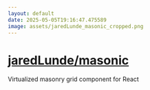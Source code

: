 ```yaml
---
layout: default
date: 2025-05-05T19:16:47.475589
image: assets/jaredLunde_masonic_cropped.png
---
```


# [jaredLunde/masonic](https://github.com/jaredLunde/masonic)

Virtualized masonry grid component for React

